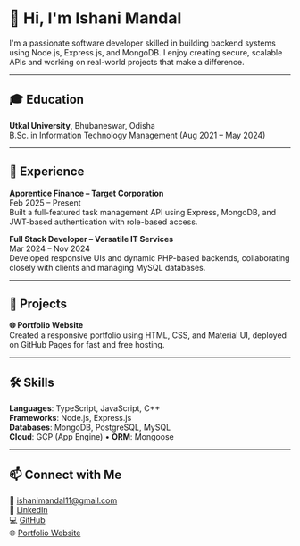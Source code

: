 # 👋 Hi, I'm Ishani Mandal

I'm a passionate software developer skilled in building backend systems using Node.js, Express.js, and MongoDB. I enjoy creating secure, scalable APIs and working on real-world projects that make a difference.

---

## 🎓 Education  
**Utkal University**, Bhubaneswar, Odisha  
B.Sc. in Information Technology Management (Aug 2021 – May 2024)

---

## 💼 Experience

**Apprentice Finance – Target Corporation**  
Feb 2025 – Present  
Built a full-featured task management API using Express, MongoDB, and JWT-based authentication with role-based access.

**Full Stack Developer – Versatile IT Services**  
Mar 2024 – Nov 2024  
Developed responsive UIs and dynamic PHP-based backends, collaborating closely with clients and managing MySQL databases.

---

## 🚀 Projects

**🌐 Portfolio Website**  
Created a responsive portfolio using HTML, CSS, and Material UI, deployed on GitHub Pages for fast and free hosting.

---

## 🛠️ Skills

**Languages**: TypeScript, JavaScript, C++  
**Frameworks**: Node.js, Express.js  
**Databases**: MongoDB, PostgreSQL, MySQL  
**Cloud**: GCP (App Engine) • **ORM**: Mongoose  

---

## 📫 Connect with Me

📧 [ishanimandal11@gmail.com](mailto:ishanimandal11@gmail.com)  
🔗 [LinkedIn](https://www.linkedin.com/in/ishani-mandal-a1159b254/)  
💻 [GitHub](https://github.com/IshaniMandal11)  
🌐 [Portfolio Website](https://ishanimandal11.github.io/portfolio_website/)

